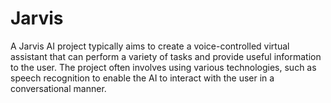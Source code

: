 # Jarvis
A Jarvis AI project typically aims to create a voice-controlled virtual assistant that can perform a variety of tasks and provide useful information to the user. The project often involves using various technologies, such as speech recognition to enable the AI to interact with the user in a conversational manner.
